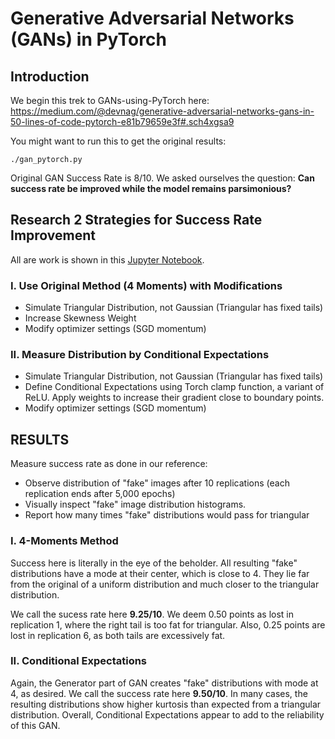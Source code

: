 Generative Adversarial Networks (GANs) in PyTorch
===============


## Introduction

We begin this trek to GANs-using-PyTorch here:
https://medium.com/@devnag/generative-adversarial-networks-gans-in-50-lines-of-code-pytorch-e81b79659e3f#.sch4xgsa9

You might want to run this to get the original results:

```
./gan_pytorch.py
```

Original GAN Success Rate is 8/10. We asked ourselves the question:
**Can success rate be improved while the model remains parsimonious?**

## Research 2 Strategies for Success Rate Improvement
All are work is shown in this [Jupyter Notebook](GAN_Pytorch.ipynb).

### I. Use Original Method (4 Moments) with Modifications
- Simulate Triangular Distribution, not Gaussian (Triangular has fixed tails)
- Increase Skewness Weight
- Modify optimizer settings (SGD momentum)

### II. Measure Distribution by Conditional Expectations
- Simulate Triangular Distribution, not Gaussian (Triangular has fixed tails)
- Define Conditional Expectations using Torch clamp function, a variant of ReLU. Apply weights to increase their gradient close to boundary points.
- Modify optimizer settings (SGD momentum)

## RESULTS
Measure success rate as done in our reference:
- Observe distribution of "fake" images after 10 replications (each replication ends after 5,000 epochs)
- Visually inspect "fake" image distribution histograms. 
- Report how many times "fake" distributions would pass for triangular

### I. 4-Moments Method
Success here is literally in the eye of the beholder. All resulting "fake" distributions have a mode at their center, which is close to 4. They lie far from the original of a uniform distribution and much closer to the triangular distribution.

We call the sucess rate here **9.25/10**. We deem 0.50 points as lost in replication 1, where the right tail is too fat for triangular. Also, 0.25 points are lost in replication 6, as both tails are excessively fat.

### II. Conditional Expectations
Again, the Generator part of GAN creates "fake" distributions with mode at 4, as desired. We call the success rate here **9.50/10**. In many cases, the resulting distributions show higher kurtosis than expected from a triangular distribution. Overall, Conditional Expectations appear to add to the reliability of this GAN.

